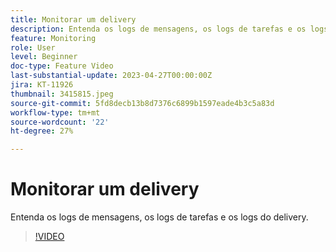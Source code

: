 ```yaml
---
title: Monitorar um delivery
description: Entenda os logs de mensagens, os logs de tarefas e os logs do delivery.
feature: Monitoring
role: User
level: Beginner
doc-type: Feature Video
last-substantial-update: 2023-04-27T00:00:00Z
jira: KT-11926
thumbnail: 3415815.jpeg
source-git-commit: 5fd8decb13b8d7376c6899b1597eade4b3c5a83d
workflow-type: tm+mt
source-wordcount: '22'
ht-degree: 27%

---
```



# Monitorar um delivery

Entenda os logs de mensagens, os logs de tarefas e os logs do delivery.

>[!VIDEO](https://video.tv.adobe.com/v/3415815/?learn=on)
